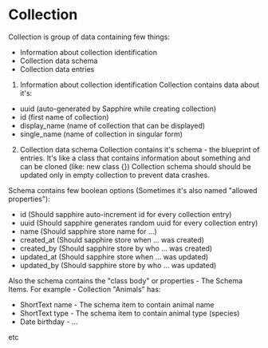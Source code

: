 # Collection

Collection is group of data containing few things:
+ Information about collection identification
+ Collection data schema
+ Collection data entries

1. Information about collection identification
Collection contains data about it's:

+ uuid (auto-generated by Sapphire while creating collection)
+ id (first name of collection)
+ display_name (name of collection that can be displayed)
+ single_name (name of collection in singular form)

2. Collection data schema
Collection contains it's schema - the blueprint of entries. It's like a class that contains information about something and can be cloned (like: new class {})
Collection schema should should be updated only in empty collection to prevent data crashes.

Schema contains few boolean options (Sometimes it's also named "allowed properties"):
+ id (Should sapphire auto-increment id for every collection entry)
+ uuid (Should sapphire generates random uuid for every collection entry)
+ name (Should sapphire store name for ...)
+ created_at (Should sapphire store when ... was created)
+ created_by (Should sapphire store by who ... was created)
+ updated_at (Should sapphire store when ... was updated)
+ updated_by (Should sapphire store by who ... was updated)

Also the schema contains the "class body" or properties - The Schema Items.
For example - Collection "Animals" has:
+ ShortText name - The schema item to contain animal name
+ ShortText type - The schema item to contain animal type (species)
+ Date birthday - ...

etc
